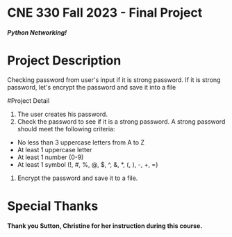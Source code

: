 # CNE 330 Fall 2023 - Final Project

##### Python Networking!

# Project Description
Checking password from user's input if it is strong password.
If it is strong password, let's encrypt the password and save it into a file

#Project Detail 

1. The user creates his password.
1. Check the password to see if it is a strong password.
A strong password should meet the following criteria:
* No less than 3 uppercase letters from A to Z
*  At least 1 uppercase letter
* At least 1 number (0-9)
* At least 1 symbol (!, #, %, @, $, ^, &, *, (, ), -, +, =)
1. Encrypt the password and save it to a file.


# Special Thanks

#### Thank you Sutton, Christine for her instruction during this course.
